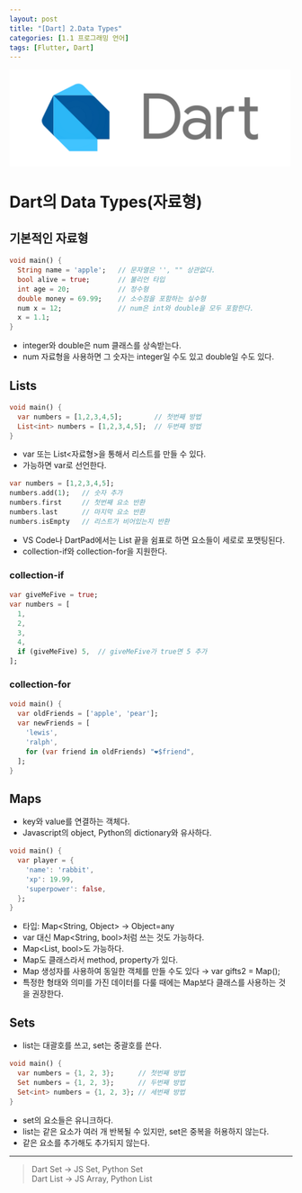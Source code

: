 ```yaml
---
layout: post
title: "[Dart] 2.Data Types"
categories: [1.1 프로그래밍 언어]
tags: [Flutter, Dart]
---
```


<img src="/assets/img/dart.png" alt="dart" width="500"/>

# Dart의 Data Types(자료형)

## 기본적인 자료형

```dart
void main() {
  String name = 'apple';   // 문자열은 '', "" 상관없다.
  bool alive = true;       // 불리언 타입
  int age = 20;            // 정수형
  double money = 69.99;    // 소수점을 포함하는 실수형
  num x = 12;              // num은 int와 double을 모두 포함한다.
  x = 1.1;
}
```

- integer와 double은 num 클래스를 상속받는다.
- num 자료형을 사용하면 그 숫자는 integer일 수도 있고 double일 수도 있다.

## Lists

```dart
void main() {
  var numbers = [1,2,3,4,5];        // 첫번째 방법
  List<int> numbers = [1,2,3,4,5];  // 두번째 방법
}
```

- var 또는 List<자료형>을 통해서 리스트를 만들 수 있다.
- 가능하면 var로 선언한다.

```dart
var numbers = [1,2,3,4,5];
numbers.add(1);   // 숫자 추가
numbers.first     // 첫번째 요소 반환
numbers.last      // 마지막 요소 반환
numbers.isEmpty   // 리스트가 비어있는지 반환
```

- VS Code나 DartPad에서는 List 끝을 쉼표로 하면 요소들이 세로로 포맷팅된다.
- collection-if와 collection-for을 지원한다.

### collection-if

```dart
var giveMeFive = true;
var numbers = [
  1,
  2,
  3,
  4,
  if (giveMeFive) 5,  // giveMeFive가 true면 5 추가
];
```

### collection-for

```dart
void main() {
  var oldFriends = ['apple', 'pear'];
  var newFriends = [
    'lewis',
    'ralph',
    for (var friend in oldFriends) "❤️$friend",
  ];
}
```

## Maps

- key와 value를 연결하는 객체다.
- Javascript의 object, Python의 dictionary와 유사하다.

```dart
void main() {
  var player = {
    'name': 'rabbit',
    'xp': 19.99,
    'superpower': false,
  };
}
```

- 타입: Map<String, Object> → Object=any
- var 대신 Map<String, bool>처럼 쓰는 것도 가능하다.
- Map<List<int>, bool>도 가능하다.
- Map도 클래스라서 method, property가 있다.
- Map 생성자를 사용하여 동일한 객체를 만들 수도 있다 → var gifts2 = Map();
- 특정한 형태와 의미를 가진 데이터를 다룰 때에는 Map보다 클래스를 사용하는 것을 권장한다.

## Sets

- list는 대괄호를 쓰고, set는 중괄호를 쓴다.

```dart
void main() {
  var numbers = {1, 2, 3};      // 첫번째 방법
  Set numbers = {1, 2, 3};      // 두번째 방법
  Set<int> numbers = {1, 2, 3}; // 세번째 방법
}
```

- set의 요소들은 유니크하다.
- list는 같은 요소가 여러 개 반복될 수 있지만, set은 중복을 허용하지 않는다.
- 같은 요소를 추가해도 추가되지 않는다.

---

> Dart Set → JS Set, Python Set<br>
> Dart List → JS Array, Python List
